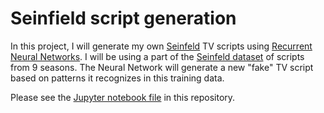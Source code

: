 # Seinfield script generation

In this project, I will generate my own [Seinfeld](https://en.wikipedia.org/wiki/Seinfeld) TV scripts using [Recurrent Neural Networks](https://en.wikipedia.org/wiki/Recurrent_neural_network). I will be using a part of the [Seinfeld dataset](https://www.kaggle.com/thec03u5/seinfeld-chronicles#scripts.csv) of scripts from 9 seasons. The Neural Network will generate a new "fake" TV script based on patterns it recognizes in this training data.

Please see the [Jupyter notebook file](TV_scripts_generation.ipynb) in this repository.